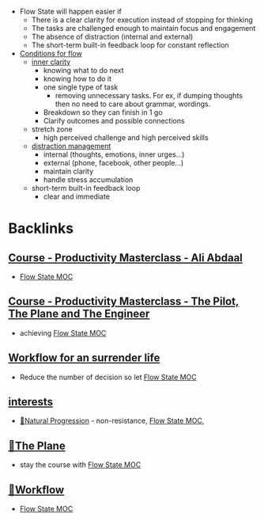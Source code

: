 - Flow State will happen easier if
    - There is a clear clarity for execution instead of stopping for thinking
    - The tasks are challenged enough to maintain focus and engagement
    - The absence of distraction (internal and external)
    - The short-term built-in feedback loop for constant reflection
- [Conditions for flow](<Conditions for flow.md>)
    - [inner clarity](<inner clarity.md>)
        - knowing what to do next
        - knowing how to do it
        - one single type of task 
            - removing unnecessary tasks. For ex, if dumping thoughts then no need to care about grammar, wordings. 
        - Breakdown so they can finish in 1 go
        - Clarify outcomes and possible connections
    - stretch zone
        - high perceived challenge and high perceived skills
    - [distraction management](<distraction management.md>)
        - internal (thoughts, emotions, inner urges...)
        - external (phone, facebook, other people...)
        - maintain clarity
        - handle stress accumulation
    - short-term built-in feedback loop
        - clear and immediate

# Backlinks
## [Course - Productivity Masterclass - Ali Abdaal](<Course - Productivity Masterclass - Ali Abdaal.md>)
- [Flow State MOC](<Flow State MOC.md>)

## [Course - Productivity Masterclass - The Pilot, The Plane and The Engineer](<Course - Productivity Masterclass - The Pilot, The Plane and The Engineer.md>)
- achieving [Flow State MOC](<Flow State MOC.md>)

## [Workflow for an surrender life](<Workflow for an surrender life.md>)
- Reduce the number of decision so let [Flow State MOC](<Flow State MOC.md>)

## [interests](<interests.md>)
- [🌱Natural Progression](<🌱Natural Progression.md>)  - non-resistance, [Flow State MOC](<Flow State MOC.md>),

## [🌱The Plane ](<🌱The Plane .md>)
- stay the course with [Flow State MOC](<Flow State MOC.md>)

## [🌱Workflow ](<🌱Workflow .md>)
- [Flow State MOC](<Flow State MOC.md>)

